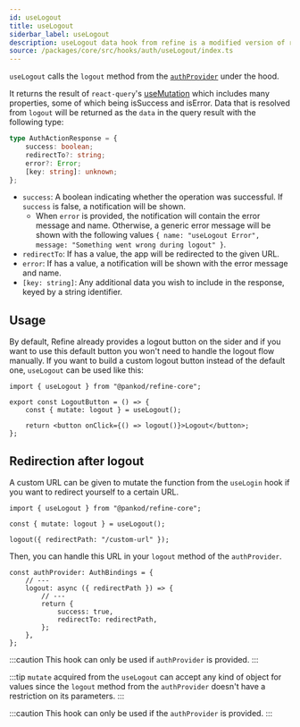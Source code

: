 ```yaml
---
id: useLogout
title: useLogout
siderbar_label: useLogout
description: useLogout data hook from refine is a modified version of react-query's useMutation for unauthentication.
source: /packages/core/src/hooks/auth/useLogout/index.ts
---
```


`useLogout` calls the `logout` method from the [`authProvider`](/api-reference/core/providers/auth-provider.md) under the hood.

It returns the result of `react-query`'s [useMutation](https://react-query.tanstack.com/reference/useMutation) which includes many properties, some of which being isSuccess and isError.
Data that is resolved from `logout` will be returned as the `data` in the query result with the following type:

```ts
type AuthActionResponse = {
    success: boolean;
    redirectTo?: string;
    error?: Error;
    [key: string]: unknown;
};
```

-   `success`: A boolean indicating whether the operation was successful. If `success` is false, a notification will be shown.
    -   When `error` is provided, the notification will contain the error message and name. Otherwise, a generic error message will be shown with the following values `{ name: "useLogout Error", message: "Something went wrong during logout" }`.
-   `redirectTo`: If has a value, the app will be redirected to the given URL.
-   `error`: If has a value, a notification will be shown with the error message and name.
-   `[key: string]`: Any additional data you wish to include in the response, keyed by a string identifier.

## Usage

By default, Refine already provides a logout button on the sider and if you want to use this default button you won't need to handle the logout flow manually.
If you want to build a custom logout button instead of the default one, `useLogout` can be used like this:

```tsx title="components/customLogoutButton"
import { useLogout } from "@pankod/refine-core";

export const LogoutButton = () => {
    const { mutate: logout } = useLogout();

    return <button onClick={() => logout()}>Logout</button>;
};
```

## Redirection after logout

A custom URL can be given to mutate the function from the `useLogin` hook if you want to redirect yourself to a certain URL.

```tsx
import { useLogout } from "@pankod/refine-core";

const { mutate: logout } = useLogout();

logout({ redirectPath: "/custom-url" });
```

Then, you can handle this URL in your `logout` method of the `authProvider`.

```tsx
const authProvider: AuthBindings = {
    // ---
    logout: async ({ redirectPath }) => {
        // ---
        return {
            success: true,
            redirectTo: redirectPath,
        };
    },
};
```

:::caution
This hook can only be used if `authProvider` is provided.
:::

:::tip
`mutate` acquired from the `useLogout` can accept any kind of object for values since the `logout` method from the `authProvider` doesn't have a restriction on its parameters.
:::

:::caution
This hook can only be used if the `authProvider` is provided.
:::
